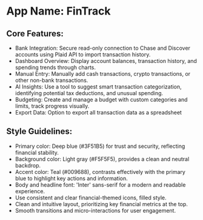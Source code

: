 # **App Name**: FinTrack

## Core Features:

- Bank Integration: Secure read-only connection to Chase and Discover accounts using Plaid API to import transaction history.
- Dashboard Overview: Display account balances, transaction history, and spending trends through charts.
- Manual Entry: Manually add cash transactions, crypto transactions, or other non-bank transactions.
- AI Insights: Use a tool to suggest smart transaction categorization, identifying potential tax deductions, and unusual spending.
- Budgeting: Create and manage a budget with custom categories and limits, track progress visually.
- Export Data: Option to export all transaction data as a spreadsheet

## Style Guidelines:

- Primary color: Deep blue (#3F51B5) for trust and security, reflecting financial stability.
- Background color: Light gray (#F5F5F5), provides a clean and neutral backdrop.
- Accent color: Teal (#009688), contrasts effectively with the primary blue to highlight key actions and information.
- Body and headline font: 'Inter' sans-serif for a modern and readable experience.
- Use consistent and clear financial-themed icons, filled style.
- Clean and intuitive layout, prioritizing key financial metrics at the top.
- Smooth transitions and micro-interactions for user engagement.